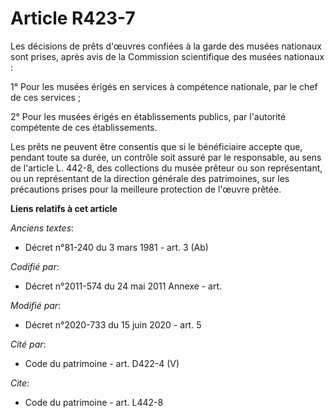 # Article R423-7

Les décisions de prêts d'œuvres confiées à la garde des musées nationaux sont prises, après avis de la Commission
scientifique des musées nationaux :

1° Pour les musées érigés en services à compétence nationale, par le chef de ces services ;

2° Pour les musées érigés en établissements publics, par l'autorité compétente de ces établissements. 

Les prêts ne peuvent être consentis que si le bénéficiaire accepte que, pendant toute sa durée, un contrôle soit assuré par
le responsable, au sens de l'article L. 442-8, des collections du musée prêteur ou son représentant, ou un représentant de la
direction générale des patrimoines, sur les précautions prises pour la meilleure protection de l'œuvre prêtée.

**Liens relatifs à cet article**

_Anciens textes_:

  - Décret n°81-240 du 3 mars 1981 - art. 3 (Ab)

_Codifié par_:

  - Décret n°2011-574 du 24 mai 2011 Annexe - art.

_Modifié par_:

  - Décret n°2020-733 du 15 juin 2020 - art. 5

_Cité par_:

  - Code du patrimoine - art. D422-4 (V)

_Cite_:

  - Code du patrimoine - art. L442-8
